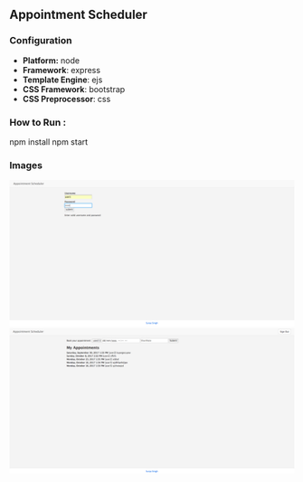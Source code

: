 ## Appointment Scheduler

### Configuration
- **Platform:** node
- **Framework**: express
- **Template Engine**: ejs
- **CSS Framework**: bootstrap
- **CSS Preprocessor**: css

### How to Run : 
npm install
npm start

### Images
<img src="src/public/images/img1.png">
<img src="src/public/images/img2.png">